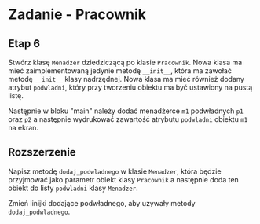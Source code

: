 # Zadanie - Pracownik

## Etap 6

Stwórz klasę `Menadzer` dziedziczącą po klasie `Pracownik`. 
Nowa klasa ma mieć zaimplementowaną jedynie metodę `__init__`, która ma zawołać metodę `__init__` klasy nadrzędnej.
Nowa klasa ma mieć również dodany atrybut `podwladni`, który przy tworzeniu obiektu ma być ustawiony na pustą listę.

Następnie w bloku "main" należy dodać menadżerce `m1` podwładnych `p1` oraz `p2` a następnie wydrukować zawartość atrybutu `podwladni` obiektu `m1` na ekran.

## Rozszerzenie

Napisz metodę `dodaj_podwladnego` w klasie `Menadzer`, która będzie przyjmować jako parametr obiekt klasy `Pracownik` a następnie doda ten obiekt do listy `podwladni` klasy `Menadzer`. 

Zmień linijki dodające podwładnego, aby uzywały metody `dodaj_podwladnego`.
